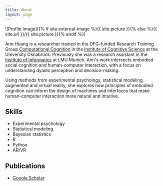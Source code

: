 ```yaml
---
title: About
layout: page
---
```

![Profile Image]({% if site.external-image %}{{ site.picture }}{% else %}{{ site.url }}/{{ site.picture }}{% endif %})

Ann Huang is a researcher trained in the DFG-funded Research Training Group [Computational Cognition](https://cognition.uni-osnabrueck.de/research/) in the [Institute of Cognitive Science](https://www.uni-osnabrueck.de/fb8/ikw") at the University Osnabrück. Previously she was a research assistant in the [Institute of Informatics](https://www.en.um.informatik.uni-muenchen.de/index.html) at LMU Munich. Ann's work intersects embodied social cognition and human-computer interaction, with a focus on understanding dyadic perception and decision-making.

Using methods from experimental psychology, statistical modeling, augmented and virtual reality, she explores how principles of embodied cognition can inform the design of machines and interfaces that make human-computer interaction more natural and intuitive.

<h2>Skills</h2>

<ul class="skill-list">
	<li>Experimental psychology</li>
	<li>Statistical modeling</li>
	<li>Bayesian statistics</li>
	<li>R</li>
	<li>Python</li>
	<li>AR/VR</li>
</ul>

<h2>Publications</h2>

<ul>
	<li><a href="https://scholar.google.com/citations?user=8UxwXtsAAAAJ&hl=en">Google Scholar</a></li>
</ul>
